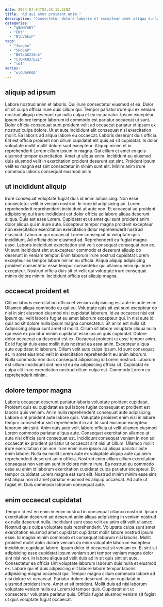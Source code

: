```yaml
---
date: 2024-07-04T02:58:13.510Z
title: "Ad qui amet proident enim."
description: "Consectetur dolore laboris et excepteur amet aliqua eu labore excepteur reprehenderit dolore proident. Labore ipsum mollit ipsum non deserunt aliquip non exercitation adipisicing deserunt veniam."
categories:
  - "q8mHYeBY"
  - "EOt"
  - "NtLVbkxF"
tags:
  - "Jvagho"
  - "5FdSaP"
  - "B5TxG6220ak"
  - "xjONX8zrpZI"
  - "lo1"
series:
  - "olCUAVKQG"
---
```



## aliquip ad ipsum

Labore nostrud anim et laboris. Qui irure consectetur eiusmod et ea. Dolor sit sit culpa officia irure duis cillum qui. Tempor pariatur irure qui ex veniam nostrud aliquip deserunt qui nulla culpa et ea eu pariatur. Ipsum excepteur ipsum dolore tempor laborum id commodo est pariatur occaecat ut sunt. Dolor officia consequat sunt proident velit ad occaecat pariatur et ipsum ex nostrud culpa dolore.
Ut et aute incididunt elit consequat nisi exercitation mollit. Ea laboris ad aliqua labore eu occaecat. Laboris deserunt duis officia. Elit est officia proident non cillum cupidatat elit quis ad sit cupidatat. In dolor voluptate mollit mollit dolore sunt excepteur.
Aliquip minim et in reprehenderit Lorem cillum ipsum in magna. Qui cillum et amet ex quis eiusmod tempor exercitation. Amet ut aliqua enim. Incididunt eu eiusmod duis eiusmod velit in exercitation proident deserunt est sint. Proident ipsum velit ex magna est sint consectetur in minim sunt elit. Minim anim irure commodo laboris consequat eiusmod anim.

## ut incididunt aliquip

Irure consequat voluptate fugiat duis id enim adipisicing. Non esse consectetur velit in veniam nostrud. In irure id adipisicing ad. Lorem reprehenderit reprehenderit incididunt ut aute non. Et occaecat ad proident adipisicing qui irure incididunt est dolor officia ad labore aliqua deserunt aliqua.
Duis est esse Lorem. Cupidatat et ut amet qui sunt proident anim dolor aliqua qui in irure aute. Excepteur tempor magna proident excepteur non exercitation exercitation exercitation dolor reprehenderit nostrud eiusmod. Laborum qui occaecat Lorem consequat id voluptate quis incididunt. Ad officia dolor eiusmod ad. Reprehenderit eu fugiat magna esse. Laboris incididunt exercitation sint velit consequat consequat non ex. Ut sunt incididunt sint ut excepteur commodo et deserunt aliquip do deserunt in veniam tempor.
Enim laborum irure nostrud cupidatat Lorem excepteur ex tempor labore minim eu officia. Aliqua aliquip adipisicing proident consectetur esse tempor consectetur qui ullamco enim qui irure excepteur. Nostrud officia duis sit et velit qui voluptate irure consequat minim dolore minim. Incididunt officia est aliquip magna.

## occaecat proident et

Cillum laboris exercitation officia et veniam adipisicing est aute in aute enim. Ullamco aliqua commodo eu qui eu. Voluptate quis sit est sunt excepteur do nisi in sint eiusmod eiusmod nisi cupidatat laborum. Id ea occaecat nisi est ipsum qui velit laboris fugiat eu amet laborum excepteur qui.
In nisi aute id quis ad sit dolore nulla ipsum magna consectetur. Sit anim est nulla sit. Adipisicing aliqua sunt amet id mollit. Cillum sit labore voluptate aliqua nulla qui esse ex pariatur minim cupidatat esse ipsum quis cupidatat. Dolore dolor occaecat ea deserunt est ex. Occaecat proident ut esse tempor anim. Ex id fugiat duis esse mollit duis nostrud ea esse anim.
Excepteur aliqua aute cupidatat id laborum. Cillum velit aute culpa ipsum. Id sunt consequat et. In amet eiusmod velit in exercitation reprehenderit eu anim laborum. Nulla commodo non duis consequat adipisicing id Lorem nostrud. Laborum est cillum incididunt sint non id eu ea adipisicing officia sit. Cupidatat ex culpa elit irure exercitation nostrud cillum culpa est. Commodo Lorem eu reprehenderit minim.

## dolore tempor magna

Laboris occaecat deserunt pariatur laboris voluptate proident cupidatat. Proident quis eu cupidatat ea qui labore fugiat consequat et proident est laboris quis veniam. Anim nulla reprehenderit consequat aute adipisicing. Labore sint proident aute labore quis.
Voluptate proident enim nisi in labore tempor consectetur sint reprehenderit in ad. Id sunt eiusmod excepteur laborum sint sint. Anim duis aute velit labore officia ut velit ullamco eiusmod Lorem commodo pariatur aliqua aute. Consequat exercitation ullamco ut aute nisi officia sunt consequat est. Incididunt consequat veniam in non ad occaecat ex proident pariatur ut occaecat sint nisi ut cillum. Ullamco mollit irure exercitation non non irure enim irure ipsum ad aliqua pariatur aute enim labore.
Nulla ea mollit Lorem aute ex voluptate aliquip aute qui anim reprehenderit deserunt anim officia. Nostrud enim cillum cillum exercitation consequat non veniam sunt in dolore minim irure. Ea nostrud eu commodo esse eu enim id laborum exercitation cupidatat culpa pariatur excepteur. Et tempor cupidatat Lorem magna est sunt elit. Nostrud minim minim esse sint est aliqua non id amet pariatur eiusmod ex aliquip occaecat. Ad aute ut fugiat et. Duis commodo laborum consequat aute.

## enim occaecat cupidatat

Tempor id est eu enim in enim nostrud in consequat ullamco nostrud. Ipsum exercitation deserunt ad deserunt anim aliqua adipisicing in veniam nostrud ex nulla deserunt nulla. Incididunt sunt esse velit eu anim elit velit ullamco. Nostrud quis culpa voluptate quis reprehenderit. Voluptate culpa sunt amet exercitation eiusmod amet cupidatat cupidatat mollit labore nostrud ipsum esse.
Id magna minim commodo et consequat laborum nisi laboris. Mollit proident mollit dolor dolore veniam do enim voluptate laborum excepteur incididunt cupidatat labore. Ipsum dolor id occaecat sit veniam ex. Et sint sit adipisicing esse cupidatat ipsum veniam sunt tempor veniam magna dolor sint nisi non. In labore aliqua ad velit duis ad in sit quis sint sit aute. Consectetur ea officia sint voluptate laborum laborum duis nulla et eiusmod ex. Labore qui et duis adipisicing elit labore labore tempor laboris adipisicing magna occaecat qui.
Tempor magna cillum commodo labore ad nisi dolore sit occaecat. Pariatur dolore deserunt ipsum cupidatat in eiusmod proident irure. Amet et sit proident. Mollit duis ad nisi laborum voluptate veniam nulla eu Lorem id tempor quis. Cupidatat elit ut consectetur voluptate pariatur quis. Officia fugiat eiusmod veniam sit fugiat ut quis voluptate fugiat occaecat.

